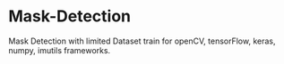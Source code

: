 # Mask-Detection
Mask Detection with limited Dataset
train for openCV, tensorFlow, keras, numpy, imutils frameworks.
